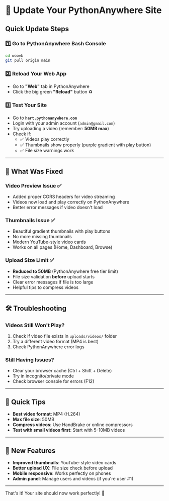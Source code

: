 # 🚀 Update Your PythonAnywhere Site

## Quick Update Steps

### 1️⃣ Go to PythonAnywhere Bash Console
```bash
cd woovb
git pull origin main
```

### 2️⃣ Reload Your Web App
- Go to **"Web"** tab in PythonAnywhere
- Click the big green **"Reload"** button ♻️

### 3️⃣ Test Your Site
- Go to **`hart.pythonanywhere.com`**
- Login with your admin account (`admin@gmail.com`)
- Try uploading a video (remember: **50MB max**)
- Check if:
  - ✅ Videos play correctly
  - ✅ Thumbnails show properly (purple gradient with play button)
  - ✅ File size warnings work

---

## 🎯 What Was Fixed

### Video Preview Issue ✅
- Added proper CORS headers for video streaming
- Videos now load and play correctly on PythonAnywhere
- Better error messages if video doesn't load

### Thumbnails Issue ✅
- Beautiful gradient thumbnails with play buttons
- No more missing thumbnails
- Modern YouTube-style video cards
- Works on all pages (Home, Dashboard, Browse)

### Upload Size Limit ✅
- **Reduced to 50MB** (PythonAnywhere free tier limit)
- File size validation **before** upload starts
- Clear error messages if file is too large
- Helpful tips to compress videos

---

## 🛠️ Troubleshooting

### Videos Still Won't Play?
1. Check if video file exists in `uploads/videos/` folder
2. Try a different video format (MP4 is best)
3. Check PythonAnywhere error logs

### Still Having Issues?
- Clear your browser cache (Ctrl + Shift + Delete)
- Try in incognito/private mode
- Check browser console for errors (F12)

---

## 📝 Quick Tips
- **Best video format**: MP4 (H.264)
- **Max file size**: 50MB
- **Compress videos**: Use HandBrake or online compressors
- **Test with small videos first**: Start with 5-10MB videos

---

## 🎨 New Features
- **Improved thumbnails**: YouTube-style video cards
- **Better upload UX**: File size check before upload
- **Mobile responsive**: Works perfectly on phones
- **Admin panel**: Manage users and videos (if you're user #1)

---

That's it! Your site should now work perfectly! 🎉

